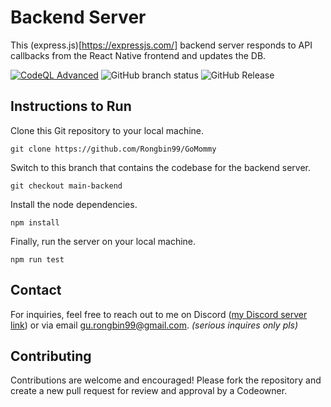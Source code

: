 # Backend Server

This (express.js)[https://expressjs.com/] backend server responds to API callbacks from the React Native frontend and updates the DB.

[![CodeQL Advanced](https://github.com/Rongbin99/GoMommy/actions/workflows/codeql.yml/badge.svg?branch=main-backend)](https://github.com/Rongbin99/GoMommy/actions/workflows/codeql.yml)
![GitHub branch status](https://img.shields.io/github/checks-status/Rongbin99/GoMommy/main-backend)
![GitHub Release](https://img.shields.io/github/v/release/Rongbin99/GoMommy?style=flat)


## Instructions to Run

Clone this Git repository to your local machine.

```
git clone https://github.com/Rongbin99/GoMommy
```

Switch to this branch that contains the codebase for the backend server.

```
git checkout main-backend
```

Install the node dependencies.

```
npm install
```

Finally, run the server on your local machine.

```
npm run test
```

## Contact

For inquiries, feel free to reach out to me on Discord ([my Discord server link](discord.gg/3ExWbX2AXf)) or via email gu.rongbin99@gmail.com. *(serious inquires only pls)*

## Contributing

Contributions are welcome and encouraged! Please fork the repository and create a new pull request for review and approval by a Codeowner.
